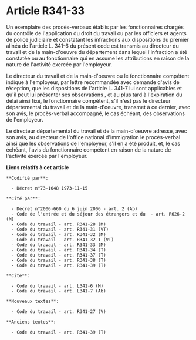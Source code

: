 # Article R341-33

Un exemplaire des procès-verbaux établis par les fonctionnaires chargés du contrôle de l'application du droit du travail ou
par les officiers et agents de police judiciaire et constatant les infractions aux dispositions du premier alinéa de
l'article L. 341-6 du présent code est transmis au directeur du travail et de la main-d'oeuvre du département dans lequel
l'infraction a été constatée ou au fonctionnaire qui en assume les attributions en raison de la nature de l'activité exercée
par l'employeur.

Le directeur du travail et de la main-d'oeuvre ou le fonctionnaire compétent indique à l'employeur, par lettre recommandée
avec demande d'avis de réception, que les dispositions de l'article L. 341-7 lui sont applicables et qu'il peut lui présenter
ses observations , et au plus tard à l'expiration du délai ainsi fixé, le fonctionnaire compétent, s'il n'est pas le
directeur départemental du travail et de la main-d'oeuvre, transmet à ce dernier, avec son avis, le procès-verbal accompagné,
le cas échéant, des observations de l'employeur.

Le directeur départemental du travail et de la main-d'oeuvre adresse, avec son avis, au directeur de l'office national
d'immigration le procès-verbal ainsi que les observations de l'employeur, s'il en a été produit, et, le cas échéant, l'avis
du fonctionnaire compétent en raison de la nature de l'activité exercée par l'employeur.

**Liens relatifs à cet article**

	**Codifié par**:

	  - Décret n°73-1048 1973-11-15

	**Cité par**:

	  - Décret n°2006-660 du 6 juin 2006 - art. 2 (Ab)
	  - Code de l'entrée et du séjour des étrangers et du  - art. R626-2 (M)
	  - Code du travail - art. R341-28 (M)
	  - Code du travail - art. R341-31 (VT)
	  - Code du travail - art. R341-32 (M)
	  - Code du travail - art. R341-32-1 (VT)
	  - Code du travail - art. R341-33 (M)
	  - Code du travail - art. R341-34 (T)
	  - Code du travail - art. R341-37 (T)
	  - Code du travail - art. R341-38 (T)
	  - Code du travail - art. R341-39 (T)

	**Cite**:

	  - Code du travail - art. L341-6 (M)
	  - Code du travail - art. L341-7 (Ab)

	**Nouveaux textes**:

	  - Code du travail - art. R341-27 (V)

	**Anciens textes**:

	  - Code du travail - art. R341-39 (T)
